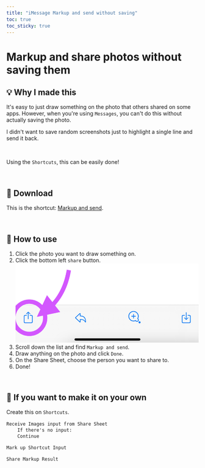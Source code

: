 ```yaml
---
title: "iMessage Markup and send without saving"
toc: true
toc_sticky: true
---
```


# Markup and share photos without saving them

## 💡 Why I made this
It's easy to just draw something on the photo that others shared on some apps. However, when you're using `Messages`, you can't do this without actually saving the photo.

I didn't want to save random screenshots just to highlight a single line and send it back.

<br>

Using the `Shortcuts`, this can be easily done!

<br>

## 📲 Download

This is the shortcut:
[Markup and send](https://www.icloud.com/shortcuts/d0451ef664de46f1a6e31f80fa6f20e0).

<br>

## 📌 How to use

1. Click the photo you want to draw something on.
2. Click the bottom left `share` button.
![share button](pics/220729/share.png)
3. Scroll down the list and find `Markup and send`.
4. Draw anything on the photo and click `Done`.
5. On the Share Sheet, choose the person you want to share to.
6. Done!

<br>

## 🔧 If you want to make it on your own


Create this on `Shortcuts`.

```
Receive Images input from Share Sheet
    If there's no input:
    Continue
```
```
Mark up Shortcut Input
```
```
Share Markup Result
```

<br>